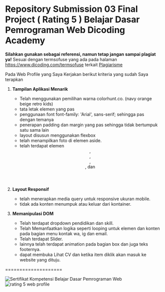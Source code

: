 # Repository Submission 03 Final Project ( Rating 5 ) Belajar Dasar Pemrograman Web Dicoding Academy
**Silahkan gunakan sebagai referensi, namun tetap jangan sampai plagiat ya!**
Sesuai dengan termsofuse yang ada pada halaman https://www.dicoding.com/termsofuse terkait <a href='https://www.dicoding.com/blog/plagiarisme/'>Plagiarisme</a>

Pada Web Profile yang Saya Kerjakan berikut kriteria yang sudah Saya terapkan
1. **Tampilan Aplikasi Menarik**
   - Telah menggunakan pemilihan warna colorhunt.co. (navy orange beige retro kids)
   - tata letak elemen yang pas
   - penggunaan font font-family: 'Arial', sans-serif; sehingga pas dengan temanya
   - penerapan padding dan margin yang pas sehingga tidak bertumpuk satu sama lain
   - layout disusun menggunakan flexbox
   - telah menampilkan foto di elemen aside.
   - telah terdapat elemen <header>, <footer>, <main>, <article>, dan <aside>

3. **Layout Responsif**
   - telah menerapkan media query untuk responsive ukuran mobile.
   - tidak ada konten menumpuk atau keluar dari kontainer.

5. **Memanipulasi DOM**
   - Telah terdapat dropdown pendidikan dan skill.
   - Telah Memanfaatkan logika seperti looping untuk elemen dan konten pada bagian menu kontak wa, ig dan email.
   - Telah terdapat Slider.
   - lainnya telah terdapat animation pada bagian box dan juga teks footernya.
   - dapat membuka Lihat CV dan ketika item diklik akan masuk ke website yang dituju.


====================


![Sertifikat Kompetensi Belajar Dasar Pemrograman Web](https://github.com/NandaAdisaputra/Submission03FinalProjectRestaurantApp/assets/43689759/c117659a-8037-490c-b77c-b0cf9b98571b)
![rating 5 web profile](https://github.com/NandaAdisaputra/Submission03FinalProjectRestaurantApp/assets/43689759/70b8a874-0f75-4af3-9115-0ee5b3538910)
